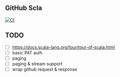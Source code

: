 ## GitHub Scla

[![CI](https://github.com/zhenglaizhang/github-scala/actions/workflows/ci.yml/badge.svg?branch=main)](https://github.com/zhenglaizhang/github-scala/actions/workflows/ci.yml)

## TODO

- [ ] https://docs.scala-lang.org/tour/tour-of-scala.html
- [ ] basic PAT auth
- [ ] paging
- [ ] paging & stream support
- [ ] wrap github request & response